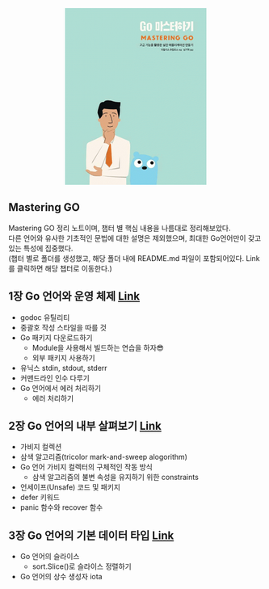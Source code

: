 <div align=center>

![](resources/images/masteringgo.jpg)

</div>

## Mastering GO
Mastering GO 정리 노트이며, 챕터 별 핵심 내용을 나름대로 정리해보았다. <br>
다른 언어와 유사한 기초적인 문법에 대한 설명은 제외했으며, 최대한 Go언어만이 갖고 있는 특성에 집중했다. <br>
(챕터 별로 폴더를 생성했고, 해당 폴더 내에 README.md 파일이 포함되어있다. Link를 클릭하면 해당 챕터로 이동한다.)

## 1장 Go 언어와 운영 체제 [Link](https://github.com/junhaeng90/GolangStudy/tree/main/MasteringGo/chapter1)
- godoc 유틸리티
- 중괄호 작성 스타일을 따를 것
- Go 패키지 다운로드하기
	- Module을 사용해서 빌드하는 연습을 하자😎
	- 외부 패키지 사용하기
- 유닉스 stdin, stdout, stderr
- 커맨드라인 인수 다루기
- Go 언어에서 에러 처리하기
	- 에러 처리하기

## 2장 Go 언어의 내부 살펴보기 [Link](https://github.com/junhaeng90/GolangStudy/tree/main/MasteringGo/chapter2)
- 가비지 컬렉션
- 삼색 알고리즘(tricolor mark-and-sweep alogorithm)
- Go 언어 가비지 컬렉터의 구체적인 작동 방식
  - 삼색 알고리즘의 불변 속성을 유지하기 위한 constraints
- 언세이프(Unsafe) 코드 및 패키지
- defer 키워드
- panic 함수와 recover 함수

## 3장 Go 언어의 기본 데이터 타입 [Link](https://github.com/junhaeng90/GolangStudy/tree/main/MasteringGo/chapter3)
- Go 언어의 슬라이스
  - sort.Slice()로 슬라이스 정렬하기
- Go 언어의 상수 생성자 iota
